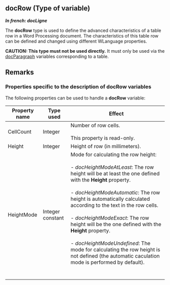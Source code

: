 


## docRow (Type of variable)

***In french: docLigne***
				



<a name="XUse"></a>
<a name="Use"></a>
<a name="description"></a>
The **docRow** type is used to define the advanced characteristics of a table row in a Word Processing document. The characteristics of this table row can be defined and changed using different WLanguage properties. 

**CAUTION: This type must not be used directly.** It must only be used via the [docParagraph](../WDLang1/1000022483.md) variables corresponding to a table. 


<a name="NOTE0"></a>

## Remarks
<a name="NOTE0_1"></a>


### Properties specific to the description of docRow variables
<a name="properties_specific_the_description_docrow_variables_ELTPARAGRAPHE000028"></a>

The following properties can be used to handle a **docRow** variable:

| Property name | Type used | Effect |
| --- | --- | --- |
| CellCount | Integer | Number of row cells. <br><br>This property is read-only. |
| Height | Integer | Height of row (in millimeters). |
| HeightMode | Integer constant | Mode for calculating the row height: <br><br>- *docHeightModeAtLeast*: The row height will be at least the one defined with the **Height** property. <br><br>- *docHeightModeAutomatic*: The row height is automatically calculated according to the text in the row cells. <br><br>- *docHeightModeExact*: The row height will be the one defined with the **Height** property. <br><br>- *docHeightModeUndefined*: The mode for calculating the row height is not defined (the automatic caculation mode is performed by default). <br><br><br> |




